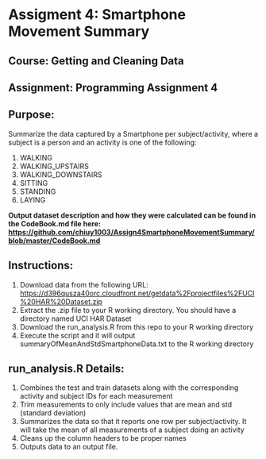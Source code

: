 # Assigment 4: Smartphone Movement Summary

## Course: Getting and Cleaning Data 

## Assignment: Programming Assignment 4

## Purpose: 
Summarize the data captured by a Smartphone per subject/activity, where a subject is a person and an activity is one of the following:

1.  WALKING
2.  WALKING_UPSTAIRS
3.  WALKING_DOWNSTAIRS
4.  SITTING
5.  STANDING
6.  LAYING

**Output dataset description and how they were calculated can be found in the CodeBook.md file here:
https://github.com/chiuy1003/Assign4SmartphoneMovementSummary/blob/master/CodeBook.md**

## Instructions:

1.  Download data from the following URL: https://d396qusza40orc.cloudfront.net/getdata%2Fprojectfiles%2FUCI%20HAR%20Dataset.zip
2.  Extract the .zip file to your R working directory. You should have a directory named UCI HAR Dataset
3.  Download the run_analysis.R from this repo to your R working directory
4.  Execute the script and it will output summaryOfMeanAndStdSmartphoneData.txt to the R working directory

## run_analysis.R Details:

1.  Combines the test and train datasets along with the corresponding activity and subject IDs for each measurement
2.  Trim measurements to only include values that are mean and std (standard deviation)
3.  Summarizes the data so that it reports one row per subject/activity. It will take the mean of all measurements of a subject doing an activity
4.  Cleans up the column headers to be proper names
5.  Outputs data to an output file.

